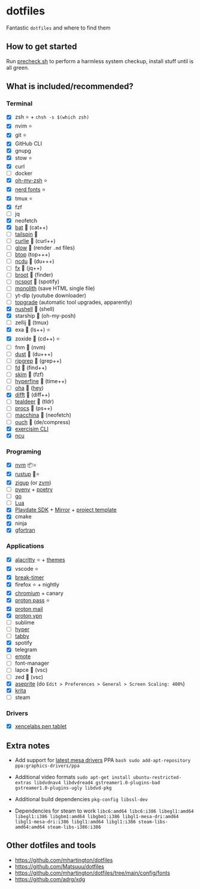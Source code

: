 # dotfiles

Fantastic `dotfiles` and where to find them

## How to get started

Run [precheck.sh](./precheck.sh) to perform a harmless system checkup, install stuff until is all green.

## What is included/recommended?

### Terminal

- [x] zsh ⭐️ +  `chsh -s $(which zsh)`
- [x] nvim ⭐️
- [x] git ⭐️
- [x] GitHub CLI
- [x] gnupg
- [x] stow ⭐️
- [x] curl
- [ ] docker
- [x] [oh-my-zsh](https://ohmyz.sh) ⭐️
- [x] [nerd fonts](./helpers/install_nerdfonts_from_source.sh) ⭐️
- [x] tmux ⭐️
- [x] fzf
- [ ] jq
- [x] neofetch
- [x] [bat](https://github.com/sharkdp/bat?tab=readme-ov-file#installation) 🦀 (cat++)
- [ ] [tailspin](https://github.com/bensadeh/tailspin?tab=readme-ov-file#installing) 🦀
- [ ] [curlie](https://github.com/rs/curlie?tab=readme-ov-file#install) 🦫 (curl++)
- [ ] [glow](https://github.com/charmbracelet/glow?tab=readme-ov-file#installation) 🦫 (render `.md` files)
- [ ] [btop](https://github.com/aristocratos/btop?tab=readme-ov-file#installation) (top+++)
- [ ] [ncdu](https://code.blicky.net/yorhel/ncdu/) 🦎 (du+++)
- [ ] [fx](https://fx.wtf/install#installation) 🦫 (jq++)
- [ ] [broot](https://github.com/Canop/broot) 🦀 (finder)
- [ ] [ncspot](https://github.com/hrkfdn/ncspot?tab=readme-ov-file#installation) 🦀 (spotify)
- [ ] [monolith](https://github.com/y2z/monolith) (save HTML single file)
- [ ] yt-dlp (youtube downloader)
- [ ] [topgrade](https://github.com/topgrade-rs/topgrade?tab=readme-ov-file#installation) (automatic tool upgrades, apparently)
- [x] [nushell](https://www.nushell.sh/book/installation.html#build-using-crates-io) 🦀 (shell)
- [x] starship 🦀 (oh-my-posh)
- [ ] zellij 🦀 (tmux)
- [x] exa 🦀 (ls++) ⭐️
- [x] zoxide 🦀 (cd++) ⭐️
- [ ] fnm 🦀 (nvm)
- [ ] [dust](https://github.com/bootandy/dust) 🦀 (du+++)
- [ ] [ripgrep](https://github.com/BurntSushi/ripgrep) 🦀 (grep++)
- [ ] [fd](https://github.com/sharkdp/fd) 🦀 (find++)
- [ ] [skim](https://github.com/lotabout/skim?tab=readme-ov-file) 🦀 (fzf)
- [ ] [hyperfine](https://github.com/sharkdp/hyperfine?tab=readme-ov-file#installation) 🦀 (time++)
- [ ] [oha](https://github.com/hatoo/oha) 🦀 ([hey](https://github.com/rakyll/hey))
- [x] [difft](https://difftastic.wilfred.me.uk/installation.html) 🦀 (diff++)
- [ ] [tealdeer](https://github.com/dbrgn/tealdeer?ref=itsfoss.com) 🦀 (tldr)
- [ ] [procs](https://github.com/dalance/procs) 🦀 (ps++)
- [ ] [macchina](https://github.com/Macchina-CLI/macchina/wiki/Installation) 🦀 (neofetch)
- [ ] [ouch](https://github.com/ouch-org/ouch?tab=readme-ov-file#installation) 🦀 (de/compress)
- [x] [exercisim CLI](https://exercism.org/cli-walkthrough)
- [x] [ncu](https://www.npmjs.com/package/npm-check-updates)

### Programing

- [x] [nvm](https://github.com/nvm-sh/nvm?tab=readme-ov-file#installing-and-updating) 📦️⭐️
- [x] [rustup](https://rustup.rs/) 🦀⭐️
- [x] [zigup](https://github.com/marler8997/zigup) (or [zvm](https://www.zvm.app/))
- [ ] [pyenv](https://github.com/pyenv/pyenv?tab=readme-ov-file#installation) + [poetry](https://python-poetry.org/docs/#installation)
- [ ] [go](https://go.dev/doc/install#extra_versions)
- [ ] [Lua](https://www.lua.org/download.html)
- [x] [Playdate SDK](https://play.date/dev/) + [Mirror](https://play.date/mirror/) + [project template](https://github.com/scristobal/playdate-c-api-experiments)
- [x] cmake
- [x] ninja
- [x] [gfortran](https://fortran-lang.org/learn/os_setup/install_gfortran/#linux)

### Applications

- [x] [alacritty](https://alacritty.org/) ⭐️ + [themes](https://github.com/alacritty/alacritty-theme)
- [x] vscode ⭐️
- [x] [break-timer](https://github.com/tom-james-watson/breaktimer-app)
- [x] firefox ⭐️ + nightly
- [x] [chromium](https://snapcraft.io/chromium) + canary
- [x] [proton pass](https://proton.me) ⭐️
- [x] [proton mail](https://proton.me/mail/download)
- [x] [proton vpn](https://protonvpn.com/support/official-ubuntu-vpn-setup/)
- [ ] sublime
- [ ] [hyper](https://hyper.is/)
- [ ] [tabby](https://tabby.sh)
- [x] spotify
- [x] telegram
- [ ] [emote](https://snapcraft.io/emote)
- [ ] font-manager
- [ ] lapce 🦀 (vsc)
- [ ] zed 🦀 (vsc)
- [x] [aseprite](https://www.aseprite.org/) (do `Edit > Preferences > General > Screen Scaling: 400%`)
- [x] [krita](https://krita.org/en/download/)
- [ ] steam

### Drivers

- [x] [xencelabs pen tablet](https://www.xencelabs.com/support/download-drivers)

## Extra notes

- Add support for [latest mesa drivers](https://linuxconfig.org/install-and-test-vulkan-on-linux) PPA `bash sudo add-apt-repository ppa:graphics-drivers/ppa`

- Additional video formats `sudo apt-get install ubuntu-restricted-extras libdvdnav4 libdvdread4 gstreamer1.0-plugins-bad gstreamer1.0-plugins-ugly libdvd-pkg`

- Additional build dependencies `pkg-config libssl-dev`

- Dependencies for steam to work `libc6:amd64 libc6:i386 libegl1:amd64 libegl1:i386 libgbm1:amd64 libgbm1:i386 libgl1-mesa-dri:amd64 libgl1-mesa-dri:i386 libgl1:amd64 libgl1:i386 steam-libs-amd64:amd64 steam-libs-i386:i386`

## Other dotfiles and tools

- <https://github.com/mhartington/dotfiles>
- <https://github.com/Matsuuu/dotfiles>
- <https://github.com/mhartington/dotfiles/tree/main/config/fonts>
- <https://github.com/adrg/xdg>
